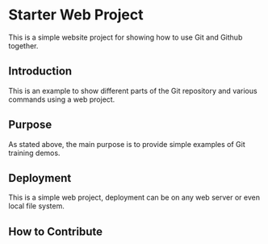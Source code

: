 # Starter Web Project

This is a simple website project for showing how to use Git and Github together.

## Introduction

This is an example to show different parts of the Git repository and various commands using a web project.

## Purpose

As stated above, the main purpose is to provide simple examples of Git training demos.

## Deployment

This is a simple web project, deployment can be on any web server or even local file system.

## How to Contribute